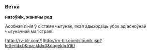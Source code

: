 ### Ветка
**назоўнік, жаночы род**

Асобная лінія ў сістэме чыгунак, якая адыходзіць убок ад асноўнай чыгуначнай магістралі.

<a rel="author">[http://rv-blr.com/](http://rv-blr.com/slounik.jsp?letterId=0&maskId=0&pageId=516)</a>

